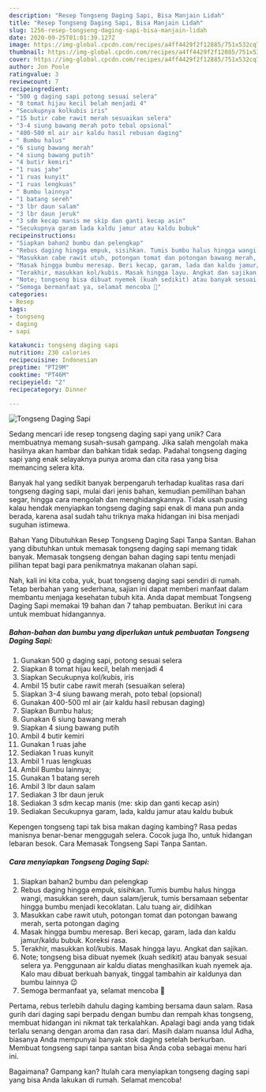 ```yaml
---
description: "Resep Tongseng Daging Sapi, Bisa Manjain Lidah"
title: "Resep Tongseng Daging Sapi, Bisa Manjain Lidah"
slug: 1256-resep-tongseng-daging-sapi-bisa-manjain-lidah
date: 2020-09-25T01:01:39.127Z
image: https://img-global.cpcdn.com/recipes/a4ff4429f2f12885/751x532cq70/tongseng-daging-sapi-foto-resep-utama.jpg
thumbnail: https://img-global.cpcdn.com/recipes/a4ff4429f2f12885/751x532cq70/tongseng-daging-sapi-foto-resep-utama.jpg
cover: https://img-global.cpcdn.com/recipes/a4ff4429f2f12885/751x532cq70/tongseng-daging-sapi-foto-resep-utama.jpg
author: Jon Poole
ratingvalue: 3
reviewcount: 7
recipeingredient:
- "500 g daging sapi potong sesuai selera"
- "8 tomat hijau kecil belah menjadi 4"
- "Secukupnya kolkubis iris"
- "15 butir cabe rawit merah sesuaikan selera"
- "3-4 siung bawang merah poto tebal opsional"
- "400-500 ml air air kaldu hasil rebusan daging"
- " Bumbu halus"
- "6 siung bawang merah"
- "4 siung bawang putih"
- "4 butir kemiri"
- "1 ruas jahe"
- "1 ruas kunyit"
- "1 ruas lengkuas"
- " Bumbu lainnya"
- "1 batang sereh"
- "3 lbr daun salam"
- "3 lbr daun jeruk"
- "3 sdm kecap manis me skip dan ganti kecap asin"
- "Secukupnya garam lada kaldu jamur atau kaldu bubuk"
recipeinstructions:
- "Siapkan bahan2 bumbu dan pelengkap"
- "Rebus daging hingga empuk, sisihkan. Tumis bumbu halus hingga wangi, masukkan sereh, daun salam/jeruk, tumis bersamaan sebentar hingga bumbu menjadi kecoklatan. Lalu tuang air, didihkan"
- "Masukkan cabe rawit utuh, potongan tomat dan potongan bawang merah, serta potongan daging"
- "Masak hingga bumbu meresap. Beri kecap, garam, lada dan kaldu jamur/kaldu bubuk. Koreksi rasa."
- "Terakhir, masukkan kol/kubis. Masak hingga layu. Angkat dan sajikan."
- "Note; tongseng bisa dibuat nyemek (kuah sedikit) atau banyak sesuai selera ya. Penggunaan air kaldu diatas menghasilkan kuah nyemek aja. Kalo mau dibuat berkuah banyak, tinggal tambahin air kaldunya dan bumbu lainnya 😉"
- "Semoga bermanfaat ya, selamat mencoba 🙂"
categories:
- Resep
tags:
- tongseng
- daging
- sapi

katakunci: tongseng daging sapi 
nutrition: 230 calories
recipecuisine: Indonesian
preptime: "PT29M"
cooktime: "PT46M"
recipeyield: "2"
recipecategory: Dinner

---
```



![Tongseng Daging Sapi](https://img-global.cpcdn.com/recipes/a4ff4429f2f12885/751x532cq70/tongseng-daging-sapi-foto-resep-utama.jpg)

Sedang mencari ide resep tongseng daging sapi yang unik? Cara membuatnya memang susah-susah gampang. Jika salah mengolah maka hasilnya akan hambar dan bahkan tidak sedap. Padahal tongseng daging sapi yang enak selayaknya punya aroma dan cita rasa yang bisa memancing selera kita.

Banyak hal yang sedikit banyak berpengaruh terhadap kualitas rasa dari tongseng daging sapi, mulai dari jenis bahan, kemudian pemilihan bahan segar, hingga cara mengolah dan menghidangkannya. Tidak usah pusing kalau hendak menyiapkan tongseng daging sapi enak di mana pun anda berada, karena asal sudah tahu triknya maka hidangan ini bisa menjadi suguhan istimewa.

Bahan Yang Dibutuhkan Resep Tongseng Daging Sapi Tanpa Santan. Bahan yang dibutuhkan untuk memasak tongseng daging sapi memang tidak banyak. Memasak tongseng dengan bahan daging sapi tentu menjadi pilihan tepat bagi para penikmatnya makanan olahan sapi.


Nah, kali ini kita coba, yuk, buat tongseng daging sapi sendiri di rumah. Tetap berbahan yang sederhana, sajian ini dapat memberi manfaat dalam membantu menjaga kesehatan tubuh kita. Anda dapat membuat Tongseng Daging Sapi memakai 19 bahan dan 7 tahap pembuatan. Berikut ini cara untuk membuat hidangannya.

<!--inarticleads1-->

##### Bahan-bahan dan bumbu yang diperlukan untuk pembuatan Tongseng Daging Sapi:

1. Gunakan 500 g daging sapi, potong sesuai selera
1. Siapkan 8 tomat hijau kecil, belah menjadi 4
1. Siapkan Secukupnya kol/kubis, iris
1. Ambil 15 butir cabe rawit merah (sesuaikan selera)
1. Siapkan 3-4 siung bawang merah, poto tebal (opsional)
1. Gunakan 400-500 ml air (air kaldu hasil rebusan daging)
1. Siapkan  Bumbu halus;
1. Gunakan 6 siung bawang merah
1. Siapkan 4 siung bawang putih
1. Ambil 4 butir kemiri
1. Gunakan 1 ruas jahe
1. Sediakan 1 ruas kunyit
1. Ambil 1 ruas lengkuas
1. Ambil  Bumbu lainnya;
1. Gunakan 1 batang sereh
1. Ambil 3 lbr daun salam
1. Sediakan 3 lbr daun jeruk
1. Sediakan 3 sdm kecap manis (me: skip dan ganti kecap asin)
1. Sediakan Secukupnya garam, lada, kaldu jamur atau kaldu bubuk


Kepengen tongseng tapi tak bisa makan daging kambing? Rasa pedas manisnya benar-benar menggugah selera. Cocok juga lho, untuk hidangan lebaran besok. Cara Memasak Tongseng Sapi Tanpa Santan. 

<!--inarticleads2-->

##### Cara menyiapkan Tongseng Daging Sapi:

1. Siapkan bahan2 bumbu dan pelengkap
1. Rebus daging hingga empuk, sisihkan. Tumis bumbu halus hingga wangi, masukkan sereh, daun salam/jeruk, tumis bersamaan sebentar hingga bumbu menjadi kecoklatan. Lalu tuang air, didihkan
1. Masukkan cabe rawit utuh, potongan tomat dan potongan bawang merah, serta potongan daging
1. Masak hingga bumbu meresap. Beri kecap, garam, lada dan kaldu jamur/kaldu bubuk. Koreksi rasa.
1. Terakhir, masukkan kol/kubis. Masak hingga layu. Angkat dan sajikan.
1. Note; tongseng bisa dibuat nyemek (kuah sedikit) atau banyak sesuai selera ya. Penggunaan air kaldu diatas menghasilkan kuah nyemek aja. Kalo mau dibuat berkuah banyak, tinggal tambahin air kaldunya dan bumbu lainnya 😉
1. Semoga bermanfaat ya, selamat mencoba 🙂


Pertama, rebus terlebih dahulu daging kambing bersama daun salam. Rasa gurih dari daging sapi berpadu dengan bumbu dan rempah khas tongseng, membuat hidangan ini nikmat tak terkalahkan. Apalagi bagi anda yang tidak terlalu senang dengan aroma dan rasa dari. Masih dalam nuansa Idul Adha, biasanya Anda mempunyai banyak stok daging setelah berkurban. Membuat tongseng sapi tanpa santan bisa Anda coba sebagai menu hari ini. 

Bagaimana? Gampang kan? Itulah cara menyiapkan tongseng daging sapi yang bisa Anda lakukan di rumah. Selamat mencoba!
